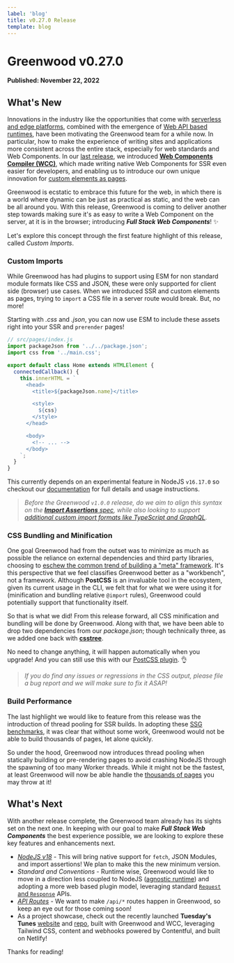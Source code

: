 ```yaml
---
label: 'blog'
title: v0.27.0 Release
template: blog
---
```


# Greenwood v0.27.0

**Published: November 22, 2022**

## What's New

Innovations in the industry like the opportunities that come with [serverless and edge platforms](https://github.com/thescientist13/web-components-at-the-edge), combined with the emergence of [Web API based runtimes](https://wintercg.org/), have been motivating the Greenwood team for a while now.  In particular, how to make the experience of writing sites and applications more consistent across the entire stack, especially for web standards and Web Components.  In our [last release](/blog/release/v0-26-0), we introduced [**Web Components Compiler (WCC)**](https://github.com/ProjectEvergreen/wcc), which made writing native Web Components for SSR even easier for developers, and enabling us to introduce our own unique innovation for [custom elements as pages](/blog/release/v0-26-0/#custom-elements-as-pages).

<!--
<style>
  .gwd-content img {
    width: 60%!important;
    margin-left: 20%;
  }
</style>

![WCC logo](/assets/blog-images/wcc-logo.png)
-->

Greenwood is ecstatic to embrace this future for the web, in which there is a world where dynamic can be just as practical as static, and the web can be all around you.  With this release, Greenwood is coming to deliver another step towards making sure it's as easy to write a Web Component on the server, at it is in the browser; introducing _**Full Stack Web Components**_! ✨

Let's explore this concept through the first feature highlight of this release, called _Custom Imports_.

### Custom Imports

While Greenwood has had plugins to support using ESM for non standard module formats like CSS and JSON, these were only supported for client side (browser) use cases.  When we introduced SSR and custom elements as pages, trying to `import` a CSS file in a server route would break.  But, no more!

Starting with _.css_ and _.json_, you can now use ESM to include these assets right into your SSR and `prerender` pages!

```js
// src/pages/index.js
import packageJson from '../../package.json';
import css from '../main.css';

export default class Home extends HTMLElement {
  connectedCallback() {
    this.innerHTML = `
      <head>
        <title>${packageJson.name}</title>

        <style>
          ${css}
        </style>
      </head>

      <body>
        <!-- ... -->
      </body>
    `;
  }
}
```

This currently depends on an experimental feature in NodeJS `v16.17.0` so checkout our [documentation](/docs/server-rendering/#custom-imports) for full details and usage instructions.


> _Before the Greenwood `v1.0.0` release, do we aim to align this syntax on the [**Import Assertions** spec](https://github.com/ProjectEvergreen/greenwood/issues/923), while also looking to support [additional custom import formats like TypeScript and GraphQL](https://github.com/ProjectEvergreen/greenwood/issues/1004)._

### CSS Bundling and Minification

One goal Greenwood had from the outset was to minimize as much as possible the reliance on external dependencies and third party libraries, choosing to [eschew the common trend of building a "meta" framework](https://projectevergreen.github.io/blog/always-bet-on-html/).  It's this perspective that we feel classifies Greenwood better as a "workbench", not a framework.  Although **PostCSS** is an invaluable tool in the ecosystem, given its current usage in the CLI, we felt that for what we were using it for (minification and bundling relative `@import` rules), Greenwood could potentially support that functionality itself.

So that is what we did!  From this release forward, all CSS minification and bundling will be done by Greenwood.  Along with that, we have been able to drop two dependencies from our _package.json_; though technically three, as we added one back with [**csstree**](https://github.com/csstree/csstree).

No need to change anything, it will happen automatically when you upgrade!  And you can still use this with our [PostCSS plugin](https://github.com/ProjectEvergreen/greenwood/tree/master/packages/plugin-postcss). 👌

> _If you do find any issues or regressions in the CSS output, please file a bug report and we will make sure to fix it ASAP!_

### Build Performance

The last highlight we would like to feature from this release was the introduction of thread pooling for SSR builds.  In adopting these [SSG benchmarks](https://github.com/thescientist13/bench-framework-markdown), it was clear that without some work, Greenwood would not be able to build thousands of pages, let alone quickly.

So under the hood, Greenwood now introduces thread pooling when statically building or pre-rendering pages to avoid crashing NodeJS through the spawning of too many Worker threads.  While it might not be the fastest, at least Greenwood will now be able handle the [thousands of pages](https://github.com/thescientist13/bench-framework-markdown) you may throw at it!


## What's Next

With another release complete, the Greenwood team already has its sights set on the next one.  In keeping with our goal to make _**Full Stack Web Components**_ the best experience possible, we are looking to explore these key features and enhancements next.

- [_NodeJS v18_](https://github.com/ProjectEvergreen/greenwood/issues/957) - This will bring native support for `fetch`, JSON Modules, and import assertions!  We plan to make this the new minimum version.
- _Standard and Conventions_ - Runtime wise, Greenwood would like to move in a direction less coupled to NodeJS ([agnostic runtime](https://github.com/ProjectEvergreen/greenwood/issues/1008)) and adopting a more web based plugin model, leveraging standard [`Request` and `Response`](https://github.com/ProjectEvergreen/greenwood/issues/948) APIs.
- [_API Routes_](https://github.com/ProjectEvergreen/greenwood/issues/1007) - We want to make `/api/*` routes happen in Greenwood, so keep an eye out for those coming soon!
- As a project showcase, check out the recently launched **Tuesday's Tunes** [website](https://www.tuesdaystunes.tv/) and [repo](https://github.com/AnalogStudiosRI/www.tuesdaystunes.tv), built with Greenwood and WCC, leveraging Tailwind CSS, content and webhooks powered by Contentful, and built on Netlify!

Thanks for reading!